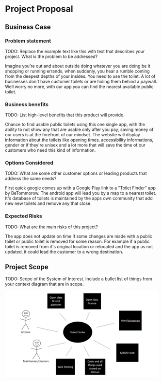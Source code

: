 # Project Proposal

## Business Case

### Problem statement
TODO: Replace the example text like this with text that describes your project. What is the problem to be addressed?

Imagine you're out and about outside doing whatever you are doing be it shopping or running errands, when suddenly, you hear a rumble coming from the deepest depths of your insides. You need to use the toilet. A lot of businesses don't have customer toilets or are hiding them behind a paywall. Well worry no more, with our app you can find the nearest available public toilet. 

### Business benefits
TODO: List high-level benefits that this product will provide.

Chance to find usable public toilets using this one single app, with the ability to not show any that are usable only after you pay, saving money of our users is at the forefront of our mindset. The website will display information about the toilets like opening times, accessibility informations, gender or if they're unisex and a lot more that will save the time of our customers who need this kind of information. 

### Options Considered
TODO: What are some other customer options or leading products that address the same needs?

First quick google comes up with a Google Play link to a "Toilet Finder" app by BeTommorow. The android app will lead you by a map to a nearest toilet. It's database of toilets is maintained by the apps own community that add new new toilets and remove any that close. 

### Expected Risks
TODO: What are the main risks of this project?

The app does not update on time if some changes are made with a public toilet or public toilet is removed for some reason. For example if a public toilet is removed from it's original location or relocated and the app us not updated, it could lead the customer to a wrong destination.

## Project Scope
TODO: Scope of the System of Interest. Include a bullet list of things from your context diagram that are in scope.

![Context Diagram /Eryk](https://github.com/szyma28/szyma28.github.io/blob/3565d4a3e7827ca026637e0df235da0cd487eff6/docs/Images/Context%20diagram.png)
